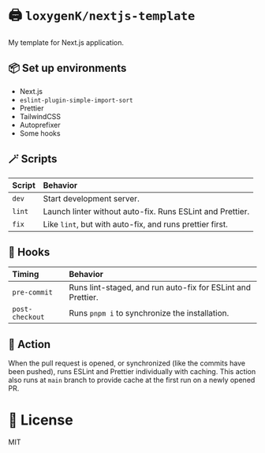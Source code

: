 # 🖨 `loxygenK/nextjs-template`

My template for Next.js application.

## 📦 Set up environments

- Next.js
- `eslint-plugin-simple-import-sort`
- Prettier
- TailwindCSS
- Autoprefixer
- Some hooks

## 🪄 Scripts

| Script | Behavior |
| :----- | :------- |
| `dev`  | Start development server. |
| `lint` | Launch linter without auto-fix. Runs ESLint and Prettier. |
| `fix`  | Like `lint`, but with auto-fix, and runs prettier first. |

## 💨 Hooks

| Timing | Behavior |
| :----- | :------- |
| `pre-commit` | Runs lint-staged, and run auto-fix for ESLint and Prettier. |
| `post-checkout` | Runs `pnpm i` to synchronize the installation. |

## 👮 Action

When the pull request is opened, or synchronized (like the commits have been pushed),
runs ESLint and Prettier individually with caching. This action also runs at `main` branch
to provide cache at the first run on a newly opened PR.

# 📝 License
MIT
